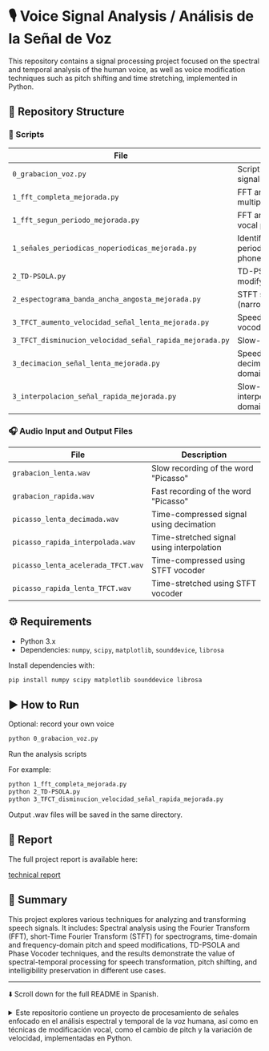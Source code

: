 # 🎙️ Voice Signal Analysis / Análisis de la Señal de Voz

This repository contains a signal processing project focused on the spectral and temporal analysis of the human voice, as well as voice modification techniques such as pitch shifting and time stretching, implemented in Python.

## 📁 Repository Structure

### 🔧 Scripts

| File | Description |
|------|-------------|
| `0_grabacion_voz.py` | Script to record a voice signal |
| `1_fft_completa_mejorada.py` | FFT analysis using multiple periods |
| `1_fft_segun_periodo_mejorada.py` | FFT analysis of a single vocal period |
| `1_señales_periodicas_noperiodicas_mejorada.py` | Identification of periodic and aperiodic phonemes |
| `2_TD-PSOLA.py` | TD-PSOLA algorithm to modify pitch |
| `2_espectograma_banda_ancha_angosta_mejorada.py` | STFT spectrograms (narrowband/wideband) |
| `3_TFCT_aumento_velocidad_señal_lenta_mejorada.py` | Speed-up using phase vocoder (STFT) |
| `3_TFCT_disminucion_velocidad_señal_rapida_mejorada.py` | Slow-down using STFT |
| `3_decimacion_señal_lenta_mejorada.py` | Speed-up via decimation (time domain) |
| `3_interpolacion_señal_rapida_mejorada.py` | Slow-down via interpolation (time domain) |

### 🎧 Audio Input and Output Files

| File | Description |
|------|-------------|
| `grabacion_lenta.wav` | Slow recording of the word "Picasso" |
| `grabacion_rapida.wav` | Fast recording of the word "Picasso" |
| `picasso_lenta_decimada.wav` | Time-compressed signal using decimation |
| `picasso_rapida_interpolada.wav` | Time-stretched signal using interpolation |
| `picasso_lenta_acelerada_TFCT.wav` | Time-compressed using STFT vocoder |
| `picasso_rapida_lenta_TFCT.wav` | Time-stretched using STFT vocoder |

## ⚙️ Requirements

- Python 3.x  
- Dependencies: `numpy`, `scipy`, `matplotlib`, `sounddevice`, `librosa`

Install dependencies with:

```bash
pip install numpy scipy matplotlib sounddevice librosa
```

## ▶️ How to Run
Optional: record your own voice

```bash
python 0_grabacion_voz.py
```

Run the analysis scripts

For example:
```bash
python 1_fft_completa_mejorada.py
python 2_TD-PSOLA.py
python 3_TFCT_disminucion_velocidad_señal_rapida_mejorada.py
```
Output .wav files will be saved in the same directory.


## 📄 Report

The full project report is available here:

 [technical report](./technical_report_en.pdf )

## 🧠 Summary

This project explores various techniques for analyzing and transforming speech signals. It includes:
Spectral analysis using the Fourier Transform (FFT),
short-Time Fourier Transform (STFT) for spectrograms,
time-domain and frequency-domain pitch and speed modifications,
TD-PSOLA and Phase Vocoder techniques, and
the results demonstrate the value of spectral-temporal processing for speech transformation, pitch shifting, and intelligibility preservation in different use cases.

---

⬇️ Scroll down for the full README in Spanish.

<details>
 <summary>Este repositorio contiene un proyecto de procesamiento de señales enfocado en el análisis espectral y temporal de la voz humana, así como en técnicas de modificación vocal, como el cambio de pitch y la variación de velocidad, implementadas en Python. </summary>
  
## 📁 Estructura del Repositorio

### 🔧 Scripts

| Archivo                                               | Descripción                                                   |
|--------------------------------------------------------|---------------------------------------------------------------|
| `0_grabacion_voz.py`                                   | Script para grabar una señal de voz                           |
| `1_fft_completa_mejorada.py`                           | Análisis FFT usando múltiples períodos                        |
| `1_fft_segun_periodo_mejorada.py`                      | Análisis FFT de un solo período vocal                         |
| `1_señales_periodicas_noperiodicas_mejorada.py`        | Identificación de fonemas periódicos y aperiódicos            |
| `2_TD-PSOLA.py`                                        | Algoritmo TD-PSOLA para modificar el tono                     |
| `2_espectograma_banda_ancha_angosta_mejorada.py`       | Espectrogramas STFT (banda angosta/ancha)                     |
| `3_TFCT_aumento_velocidad_señal_lenta_mejorada.py`     | Aceleración mediante vocoder en frecuencia (STFT)             |
| `3_TFCT_disminucion_velocidad_señal_rapida_mejorada.py`| Desaceleración mediante STFT                                  |
| `3_decimacion_señal_lenta_mejorada.py`                 | Aceleración por diezmado (dominio temporal)                   |
| `3_interpolacion_señal_rapida_mejorada.py`             | Desaceleración por interpolación (dominio temporal)           |

### 🎧 Archivos de Audio de Entrada y Salida

| Archivo                              | Descripción                                                        |
|--------------------------------------|--------------------------------------------------------------------|
| `grabacion_lenta.wav`                | Grabación lenta de la palabra "Picasso"                            |
| `grabacion_rapida.wav`               | Grabación rápida de la palabra "Picasso"                           |
| `picasso_lenta_decimada.wav`         | Señal comprimida en el tiempo mediante diezmado                   |
| `picasso_rapida_interpolada.wav`     | Señal expandida en el tiempo mediante interpolación               |
| `picasso_lenta_acelerada_TFCT.wav`   | Señal comprimida en el tiempo mediante vocoder STFT               |
| `picasso_rapida_lenta_TFCT.wav`      | Señal expandida en el tiempo mediante vocoder STFT                |


## ⚙️ Requisitos

Python 3.x

Dependencias: numpy, scipy, matplotlib, sounddevice, librosa

Instala las dependencias con:

```bash
pip install numpy scipy matplotlib sounddevice librosa
```

## ▶️ Cómo Ejecutar

Opcional: grabar tu propia voz

```bash
python 0_grabacion_voz.py
```
Ejecutar los scripts de análisis

Por ejemplo:

```bash
python 1_fft_completa_mejorada.py
python 2_TD-PSOLA.py
python 3_TFCT_disminucion_velocidad_señal_rapida_mejorada.py 
```
Los archivos .wav de salida se guardarán en el mismo directorio.

## 📄 Informe

El informe completo del proyecto disponible en:

 [informe técnico](./informe_tecnico_es.pdf) 

## 🧠 Resumen

Este proyecto explora diversas técnicas para analizar y transformar señales de voz. Incluye:
Análisis espectral mediante la Transformada de Fourier (FFT),
transformada de Fourier de Tiempo Corto (STFT) para espectrogramas,
modificaciones de tono y velocidad en dominio temporal y frecuencia,
técnicas TD-PSOLA y vocoder de fase, y
los resultados demuestran la utilidad del procesamiento espectral-temporal para la transformación de la voz, cambio de pitch y preservación de la inteligibilidad en distintas aplicaciones.


</details>
